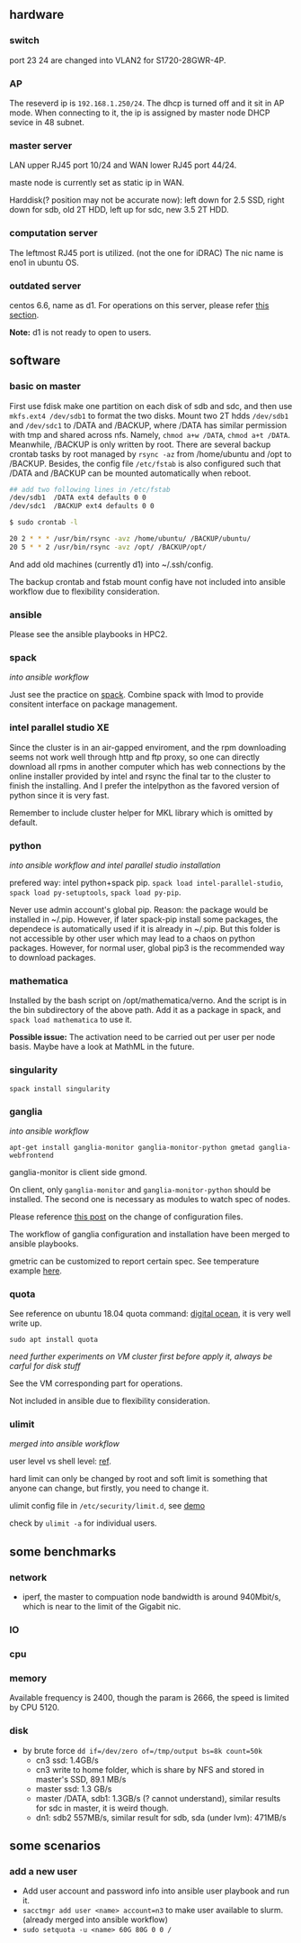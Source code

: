 ## hardware

### switch

port 23 24 are changed into VLAN2 for S1720-28GWR-4P.

### AP

The reseverd ip is `192.168.1.250/24`. The dhcp is turned off and it sit in AP mode. When connecting to it, the ip is assigned by master node DHCP sevice in 48 subnet.

### master server

LAN upper RJ45 port 10/24 and WAN lower RJ45 port 44/24.

maste node is currently set as static ip in WAN.

Harddisk(? position may not be accurate now): left down for 2.5 SSD, right down for sdb, old 2T HDD, left up for sdc, new 3.5 2T HDD.

### computation server

The leftmost RJ45 port is utilized. (not the one for iDRAC) The nic name is eno1 in ubuntu OS.

### outdated server

centos 6.6, name as d1. For operations on this server, please refer [this section](./oldtimes.md).

**Note:** d1 is not ready to open to users.

## software

### basic on master

First use fdisk make one partition on each disk of sdb and sdc, and then use `mkfs.ext4 /dev/sdb1` to format the two disks. Mount two 2T hdds `/dev/sdb1` and `/dev/sdc1` to /DATA and /BACKUP, where /DATA has similar permission with tmp and shared across nfs. Namely, `chmod a+w /DATA`, `chmod a+t /DATA`. Meanwhile, /BACKUP is only written by root. There are several backup crontab tasks by root managed by `rsync -az` from /home/ubuntu and /opt to /BACKUP. Besides, the config file `/etc/fstab` is also configured such that /DATA and /BACKUP can be mounted automatically when reboot.

```bash
## add two following lines in /etc/fstab
/dev/sdb1  /DATA ext4 defaults 0 0
/dev/sdc1  /BACKUP ext4 defaults 0 0
```

```bash
$ sudo crontab -l

20 2 * * * /usr/bin/rsync -avz /home/ubuntu/ /BACKUP/ubuntu/
20 5 * * 2 /usr/bin/rsync -avz /opt/ /BACKUP/opt/
```

And add old machines (currently d1) into ~/.ssh/config.

The backup crontab and fstab mount config have not included into ansible workflow due to flexibility consideration.

### ansible

Please see the ansible playbooks in HPC2.

### spack

*into ansible workflow*

Just see the practice on [spack](../toolchains/spack.md). Combine spack with lmod to provide consitent interface on package management.

### intel parallel studio XE

Since the cluster is in an air-gapped enviroment, and the rpm downloading seems not work well through http and ftp proxy, so one can directly download all rpms in another computer which has web connections by the online installer provided by intel and rsync the final tar to the cluster to finish the installing. And I prefer the intelpython as the favored version of python since it is very fast.

Remember to include cluster helper for MKL library which is omitted by default.

### python

*into ansible workflow and intel parallel studio installation*

prefered way: intel python+spack pip. `spack load intel-parallel-studio`, `spack load py-setuptools`, `spack load py-pip`.

Never use admin account's global pip. Reason: the package would be installed in ~/.pip. However, if later spack-pip install some packages, the dependece is automatically used if it is already in ~/.pip. But this folder is not accessible by other user which may lead to a chaos on python packages. However, for normal user, global pip3 is the recommended way to download packages.

### mathematica

Installed by the bash script on /opt/mathematica/verno. And the script is in the bin subdirectory of the above path. Add it as a package in spack, and `spack load mathematica` to use it.

**Possible issue:** The activation need to be carried out per user per node basis. Maybe have a look at MathML in the future.

### singularity

`spack install singularity`

### ganglia

*into ansible workflow*

`apt-get install ganglia-monitor ganglia-monitor-python gmetad ganglia-webfrontend`

ganglia-monitor is client side gmond. 

On client, only `ganglia-monitor` and `ganglia-monitor-python` should be installed. The second one is necessary as modules to watch spec of nodes.

Please reference [this post](https://hostpresto.com/community/tutorials/how-to-install-and-configure-ganglia-monitor-on-ubuntu-16-04/) on the change of configuration files.

The workflow of ganglia configuration and installation have been merged to ansible playbooks.

gmetric can be customized to report certain spec. See temperature example [here](http://cutler.io/2011/11/lm-sensors-on-ganglia/).

### quota

See reference on ubuntu 18.04 quota command: [digital ocean](https://www.digitalocean.com/community/tutorials/how-to-set-filesystem-quotas-on-ubuntu-18-04), it is very well write up.

`sudo apt install quota`

*need further experiments on VM cluster first before apply it, always be carful for disk stuff*

See the VM corresponding part for operations.

Not included in ansible due to flexibility consideration.

### ulimit

*merged into ansible workflow*

user level vs shell level: [ref](https://www.ibm.com/developerworks/cn/linux/l-cn-ulimit/index.html).

hard limit can only be changed by root and soft limit is something that anyone can change, but firstly, you need to change it.

ulimit config file in `/etc/security/limit.d`, see [demo](https://access.redhat.com/solutions/61334)

check by `ulimit -a` for individual users.

## some benchmarks

### network

* iperf, the master to compuation node bandwidth is around 940Mbit/s, which is near to the limit of the Gigabit nic.

### IO

### cpu

### memory

Available frequency is 2400, though the param is 2666, the speed is limited by CPU 5120.

### disk

* by brute force `dd if=/dev/zero of=/tmp/output bs=8k count=50k`
  * cn3 ssd: 1.4GB/s
  * cn3 write to home folder, which is share by NFS and stored in master's SSD, 89.1 MB/s
  * master ssd:  1.3 GB/s
  * master /DATA, sdb1: 1.3GB/s (? cannot understand), similar results for sdc in master, it is weird though.
  * dn1: sdb2 557MB/s, similar result for sdb, sda (under lvm): 471MB/s

## some scenarios

### add a new user

* Add user account and password info into ansible user playbook and run it.
* `sacctmgr add user <name> account=n3` to make user available to slurm. (already merged into ansible workflow)
* `sudo setquota -u <name> 60G 80G 0 0 /`